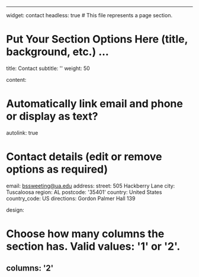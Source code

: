 ---
widget: contact
headless: true  # This file represents a page section.

# Put Your Section Options Here (title, background, etc.) ...
title: Contact
subtitle: ''
weight: 50

content:
  # Automatically link email and phone or display as text?
  autolink: true

  # Contact details (edit or remove options as required)
  email: bssweeting@ua.edu
  address:
    street: 505 Hackberry Lane
    city: Tuscaloosa
    region: AL
    postcode: '35401'
    country: United States
    country_code: US
  directions: Gordon Palmer Hall 139

design:
  # Choose how many columns the section has. Valid values: '1' or '2'.
  columns: '2'
 ---

